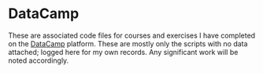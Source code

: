 # DataCamp

These are associated code files for courses and exercises I have completed on the [DataCamp](https://app.datacamp.com/) platform. These are mostly only the scripts with no data attached; logged here for my own records. Any significant work will be noted accordingly.
